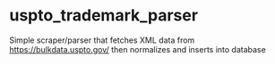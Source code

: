 # uspto_trademark_parser
Simple scraper/parser that fetches XML data from https://bulkdata.uspto.gov/ then normalizes and inserts into database
